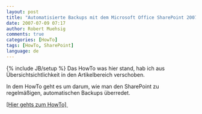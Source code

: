 ```yaml
---
layout: post
title: "Automatisierte Backups mit dem Microsoft Office SharePoint 2007"
date: 2007-07-09 07:17
author: Robert Muehsig
comments: true
categories: [HowTo]
tags: [HowTo, SharePoint]
language: de
---
```

{% include JB/setup %}
Das HowTo was hier stand, hab ich aus Übersichtsichtlichkeit in den Artikelbereich verschoben.

In dem HowTo geht es um darum, wie man den SharePoint zu regelmäßigen, automatischen Backups überredet.

<a href="{{BASE_PATH}}/artikel/howto-automatisierte-backups-mit-dem-microsoft-office-sharepoint-2007">[Hier gehts zum HowTo] </a>
